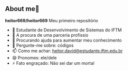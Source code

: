 ## About me👋


**heitor669/heitor669** Meu primeiro repositório


- 🌱 Estudante de Desenvolvimento de Sistemas do IFTM
- 👯 A procura de uma parceria profissio
- 🤔 Procurando ajuda para aumentar meu conhecimento
- 💬 Pergunte-me sobre: códigos
- 📫 Como me achar: heitor.david@estudante.iftm.edu.br
- 😄 Pronomes: ele/dele
- ⚡ Fato engraçado: Não sei dar um mortal
